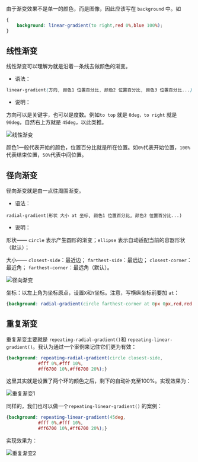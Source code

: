 由于渐变效果不是单一的颜色，而是图像，因此应该写在 `background` 中。如

```css
{
    background: linear-gradient(to right,red 0%,blue 100%);
}
```

## 线性渐变

线性渐变可以理解为就是沿着一条线去做颜色的渐变。

- 语法：

```css
linear-gradient(方向, 颜色1 位置百分比, 颜色2 位置百分比, 颜色3 位置百分比...)
```

- 说明：

方向可以是关键字，也可以是度数。例如`to top` 就是 `0deg，to right` 就是 `90deg`，自然右上方就是 `45deg`，以此类推。

![线性渐变](https://gitee.com/ljf52007/note/raw/master/images/HTML5+CSS3/%E7%BA%BF%E6%80%A7%E6%B8%90%E5%8F%98.png)


颜色1一般代表开始的颜色，位置百分比就是所在位置。如`0%`代表开始位置，`100%`代表结束位置，`50%`代表中间位置。



## 径向渐变

径向渐变就是由一点往周围渐变。

- 语法：

```
radial-gradient(形状 大小 at 坐标, 颜色1 位置百分比, 颜色2 位置百分比...)
```

- 说明：

形状—— `circle` 表示产生圆形的渐变；`ellipse` 表示自动适配当前的容器形状（默认）；

大小—— `closest-side`：最近边； `farthest-side`：最远边； `closest-corner`：最近角； `farthest-corner`：最远角（默认）。

![径向渐变](https://gitee.com/ljf52007/note/raw/master/images/HTML5+CSS3/%E5%BE%84%E5%90%91%E6%B8%90%E5%8F%98.png)

坐标：以左上角为坐标原点，设置`X`和`Y`坐标。注意，写横纵坐标前要加 `at`：

```css
{background: radial-gradient(circle farthest-corner at 0px 0px,red,red 30%,blue 70%,blue);}
```



## 重复渐变

重复渐变主要就是 `repeating-radial-gradient()`和 `repeating-linear-gradient()`。我认为通过一个案例来记住它们更为有效：

```css
{background: repeating-radial-gradient(circle closest-side,
			#fff 0%,#fff 10%,
			#ff6700 10%,#ff6700 20%);}
```

这里其实就是设置了两个环的颜色之后，剩下的自动补充至100%。实现效果为：

![重复渐变1](https://gitee.com/ljf52007/note/raw/master/images/HTML5+CSS3/%E9%87%8D%E5%A4%8D%E6%B8%90%E5%8F%981.png)

同样的，我们也可以做一个`repeating-linear-gradient()` 的案例：

```css
{background: repeating-linear-gradient(45deg,
			#fff 0%,#fff 10%,
			#ff6700 10%,#ff6700 20%);}
```

实现效果为：

![重复渐变2](https://gitee.com/ljf52007/note/raw/master/images/HTML5+CSS3/%E9%87%8D%E5%A4%8D%E6%B8%90%E5%8F%982.png)